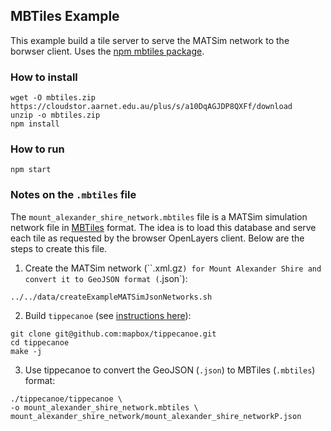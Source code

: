 ## MBTiles Example

This example build a tile server to serve the MATSim network to the borwser client. Uses the [npm mbtiles package](https://www.npmjs.com/package/mbtiles).

### How to install
```
wget -O mbtiles.zip https://cloudstor.aarnet.edu.au/plus/s/a10DqAGJDP8QXFf/download
unzip -o mbtiles.zip
npm install
```

### How to run
```
npm start
```

### Notes on the `.mbtiles` file
The `mount_alexander_shire_network.mbtiles` file is a MATSim simulation network file in  [MBTiles](https://github.com/mapbox/mbtiles-spec) format. The idea is to load this database and serve each tile as requested by the browser OpenLayers client. Below are the steps to create this file.

1. Create the MATSim network (``.xml.gz`) for Mount Alexander Shire and convert it to
GeoJSON format (`.json`):
```
../../data/createExampleMATSimJsonNetworks.sh
```

2. Build `tippecanoe` (see [instructions here](https://github.com/mapbox/tippecanoe#installation)):
```
git clone git@github.com:mapbox/tippecanoe.git
cd tippecanoe
make -j
```

3. Use tippecanoe to convert the GeoJSON (`.json`) to MBTiles (`.mbtiles`) format:
```
./tippecanoe/tippecanoe \
-o mount_alexander_shire_network.mbtiles \
mount_alexander_shire_network/mount_alexander_shire_networkP.json
```

